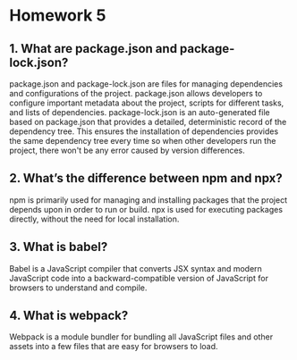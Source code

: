 # Homework 5
## 1. What are package.json and package-lock.json?
package.json and package-lock.json are files for managing dependencies and configurations 
of the project. package.json allows developers to configure important metadata about the 
project, scripts for different tasks, and lists of dependencies. package-lock.json is an
auto-generated file based on package.json that provides a detailed, deterministic record
of the dependency tree. This ensures the installation of dependencies provides the same
dependency tree every time so when other developers run the project, there won't be any 
error caused by version differences.
## 2. What’s the difference between npm and npx?
npm is primarily used for managing and installing packages that the project depends upon
in order to run or build. npx is used for executing packages directly, without the need for
local installation.
## 3. What is babel?
Babel is a JavaScript compiler that converts JSX syntax and modern JavaScript code into
a backward-compatible version of JavaScript for browsers to understand and compile.
## 4. What is webpack?
Webpack is a module bundler for bundling all JavaScript files and other assets into a few 
files that are easy for browsers to load.
